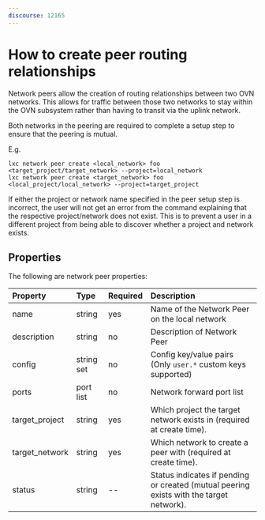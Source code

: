 ```yaml
---
discourse: 12165
---
```


# How to create peer routing relationships

Network peers allow the creation of routing relationships between two OVN networks.
This allows for traffic between those two networks to stay within the OVN subsystem rather than having to transit
via the uplink network.

Both networks in the peering are required to complete a setup step to ensure that the peering is mutual.

E.g.

```
lxc network peer create <local_network> foo <target_project/target_network> --project=local_network
lxc network peer create <target_network> foo <local_project/local_network> --project=target_project
```

If either the project or network name specified in the peer setup step is incorrect, the user will not get an error
from the command explaining that the respective project/network does not exist. This is to prevent a user in a
different project from being able to discover whether a project and network exists.

## Properties
The following are network peer properties:

Property         | Type       | Required | Description
:--              | :--        | :--      | :--
name             | string     | yes      | Name of the Network Peer on the local network
description      | string     | no       | Description of Network Peer
config           | string set | no       | Config key/value pairs (Only `user.*` custom keys supported)
ports            | port list  | no       | Network forward port list
target_project   | string     | yes      | Which project the target network exists in (required at create time).
target_network   | string     | yes      | Which network to create a peer with (required at create time).
status           | string     | --       | Status indicates if pending or created (mutual peering exists with the target network).
